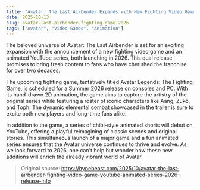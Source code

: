 ```yaml
---
title: "Avatar: The Last Airbender Expands with New Fighting Video Game for 2026"
date: 2025-10-13
slug: avatar-last-airbender-fighting-game-2026
tags: ["Avatar", "Video Games", "Animation"]
---
```


The beloved universe of Avatar: The Last Airbender is set for an exciting expansion with the announcement of a new fighting video game and an animated YouTube series, both launching in 2026. This dual release promises to bring fresh content to fans who have cherished the franchise for over two decades.

The upcoming fighting game, tentatively titled Avatar Legends: The Fighting Game, is scheduled for a Summer 2026 release on consoles and PC. With its hand-drawn 2D animation, the game aims to capture the artistry of the original series while featuring a roster of iconic characters like Aang, Zuko, and Toph. The dynamic elemental combat showcased in the trailer is sure to excite both new players and long-time fans alike.

In addition to the game, a series of chibi-style animated shorts will debut on YouTube, offering a playful reimagining of classic scenes and original stories. This simultaneous launch of a major game and a fun animated series ensures that the Avatar universe continues to thrive and evolve. As we look forward to 2026, one can't help but wonder how these new additions will enrich the already vibrant world of Avatar.
> Original source: https://hypebeast.com/2025/10/avatar-the-last-airbender-fighting-video-game-youtube-animated-series-2026-release-info
